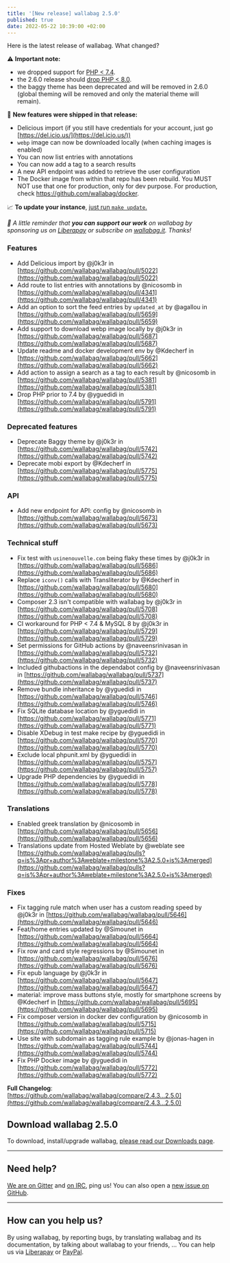 ```yaml
---
title: '[New release] wallabag 2.5.0'
published: true
date: 2022-05-22 10:39:00 +02:00
---
```


Here is the latest release of wallabag.
What changed?

⚠️  **Important note:**
- we dropped support for [PHP < 7.4](https://github.com/wallabag/wallabag/pull/5791).
- the 2.6.0 release should [drop PHP < 8.0](https://github.com/wallabag/wallabag/issues/5776#issuecomment-1122805770).
- the baggy theme has been deprecated and will be removed in 2.6.0 (global theming will be removed and only the material theme will remain).

💅 **New features were shipped in that release:**

- Delicious import (if you still have credentials for your account, just go [https://del.icio.us/](https://del.icio.us/))
- `webp` image can now be downloaded locally (when caching images is enabled)
- You can now list entries with annotations
- You can now add a tag to a search results
- A new API endpoint was added to retrieve the user configuration
- The Docker image from within that repo has been rebuild. You MUST NOT use that one for production, only for dev purpose. For production, check https://github.com/wallabag/docker.

📈  **To update your instance**, [just run `make update`.](https://doc.wallabag.org/en/admin/upgrade.html#upgrading-from-22x-to-23x)

_🤝  A little reminder that **you can support our work** on wallabag by sponsoring us on [Liberapay](https://liberapay.com/wallabag) or subscribe on [wallabag.it](https://www.wallabag.it/en). Thanks!_

### Features

- Add Delicious import by @j0k3r in [https://github.com/wallabag/wallabag/pull/5022](https://github.com/wallabag/wallabag/pull/5022)
- Add route to list entries with annotations by @nicosomb in [https://github.com/wallabag/wallabag/pull/4341](https://github.com/wallabag/wallabag/pull/4341)
- Add an option to sort the feed entries by `updated_at` by @agallou in [https://github.com/wallabag/wallabag/pull/5659](https://github.com/wallabag/wallabag/pull/5659)
- Add support to download webp image locally by @j0k3r in [https://github.com/wallabag/wallabag/pull/5687](https://github.com/wallabag/wallabag/pull/5687)
- Update readme and docker development env by @Kdecherf in [https://github.com/wallabag/wallabag/pull/5662](https://github.com/wallabag/wallabag/pull/5662)
- Add action to assign a search as a tag to each result by @nicosomb in [https://github.com/wallabag/wallabag/pull/5381](https://github.com/wallabag/wallabag/pull/5381)
- Drop PHP prior to 7.4 by @yguedidi in [https://github.com/wallabag/wallabag/pull/5791](https://github.com/wallabag/wallabag/pull/5791)

### Deprecated features
- Deprecate Baggy theme by @j0k3r in [https://github.com/wallabag/wallabag/pull/5742](https://github.com/wallabag/wallabag/pull/5742)
- Deprecate mobi export by @Kdecherf in [https://github.com/wallabag/wallabag/pull/5775](https://github.com/wallabag/wallabag/pull/5775)

### API

- Add new endpoint for API: config by @nicosomb in [https://github.com/wallabag/wallabag/pull/5673](https://github.com/wallabag/wallabag/pull/5673)

### Technical stuff

- Fix test with `usinenouvelle.com` being flaky these times by @j0k3r in [https://github.com/wallabag/wallabag/pull/5686](https://github.com/wallabag/wallabag/pull/5686)
- Replace `iconv()` calls with Transliterator by @Kdecherf in [https://github.com/wallabag/wallabag/pull/5680](https://github.com/wallabag/wallabag/pull/5680)
- Composer 2.3 isn't compatible with wallabag by @j0k3r in [https://github.com/wallabag/wallabag/pull/5708](https://github.com/wallabag/wallabag/pull/5708)
- CI workaround for PHP < 7.4 & MySQL 8 by @j0k3r in [https://github.com/wallabag/wallabag/pull/5729](https://github.com/wallabag/wallabag/pull/5729)
- Set permissions for GitHub actions by @naveensrinivasan in [https://github.com/wallabag/wallabag/pull/5732](https://github.com/wallabag/wallabag/pull/5732)
- Included githubactions in the dependabot config by @naveensrinivasan in [https://github.com/wallabag/wallabag/pull/5737](https://github.com/wallabag/wallabag/pull/5737)
- Remove bundle inheritance by @yguedidi in [https://github.com/wallabag/wallabag/pull/5746](https://github.com/wallabag/wallabag/pull/5746)
- Fix SQLite database location by @yguedidi in [https://github.com/wallabag/wallabag/pull/5771](https://github.com/wallabag/wallabag/pull/5771)
- Disable XDebug in test make recipe by @yguedidi in [https://github.com/wallabag/wallabag/pull/5770](https://github.com/wallabag/wallabag/pull/5770)
- Exclude local phpunit.xml by @yguedidi in [https://github.com/wallabag/wallabag/pull/5757](https://github.com/wallabag/wallabag/pull/5757)
- Upgrade PHP dependencies by @yguedidi in [https://github.com/wallabag/wallabag/pull/5778](https://github.com/wallabag/wallabag/pull/5778)

### Translations

- Enabled greek translation by @nicosomb in [https://github.com/wallabag/wallabag/pull/5656](https://github.com/wallabag/wallabag/pull/5656)
- Translations update from Hosted Weblate by @weblate see [https://github.com/wallabag/wallabag/pulls?q=is%3Apr+author%3Aweblate+milestone%3A2.5.0+is%3Amerged](https://github.com/wallabag/wallabag/pulls?q=is%3Apr+author%3Aweblate+milestone%3A2.5.0+is%3Amerged)

### Fixes

- Fix tagging rule match when user has a custom reading speed by @j0k3r in [https://github.com/wallabag/wallabag/pull/5646](https://github.com/wallabag/wallabag/pull/5646)
- Feat/home entries updated by @Simounet in [https://github.com/wallabag/wallabag/pull/5664](https://github.com/wallabag/wallabag/pull/5664)
- Fix row and card style regressions by @Simounet in [https://github.com/wallabag/wallabag/pull/5676](https://github.com/wallabag/wallabag/pull/5676)
- Fix epub language by @j0k3r in [https://github.com/wallabag/wallabag/pull/5647](https://github.com/wallabag/wallabag/pull/5647)
- material: improve mass buttons style, mostly for smartphone screens by @Kdecherf in [https://github.com/wallabag/wallabag/pull/5695](https://github.com/wallabag/wallabag/pull/5695)
- Fix composer version in docker dev configuration by @nicosomb in [https://github.com/wallabag/wallabag/pull/5715](https://github.com/wallabag/wallabag/pull/5715)
- Use site with subdomain as tagging rule example by @jonas-hagen in [https://github.com/wallabag/wallabag/pull/5744](https://github.com/wallabag/wallabag/pull/5744)
- Fix PHP Docker image by @yguedidi in [https://github.com/wallabag/wallabag/pull/5772](https://github.com/wallabag/wallabag/pull/5772)

**Full Changelog**: [https://github.com/wallabag/wallabag/compare/2.4.3...2.5.0](https://github.com/wallabag/wallabag/compare/2.4.3...2.5.0)

## Download wallabag 2.5.0

To download, install/upgrade wallabag, [please read our Downloads page](https://doc.wallabag.org/en/admin/installation/installation.html).

<hr />

## Need help?

[We are on Gitter](https://gitter.im/wallabag/wallabag) and [on IRC](irc://irc.freenode.net/wallabag), ping us! You can also open a [new issue on GitHub](https://github.com/wallabag/wallabag/issues/new).

<hr />

## How can you help us?

By using wallabag, by reporting bugs, by translating wallabag and its documentation, by talking about wallabag to your friends, ...
You can help us via [Liberapay](https://liberapay.com/wallabag/) or [PayPal](https://www.paypal.com/cgi-bin/webscr?cmd=_s-xclick&hosted_button_id=9UBA65LG3FX9Y&lc=gb).